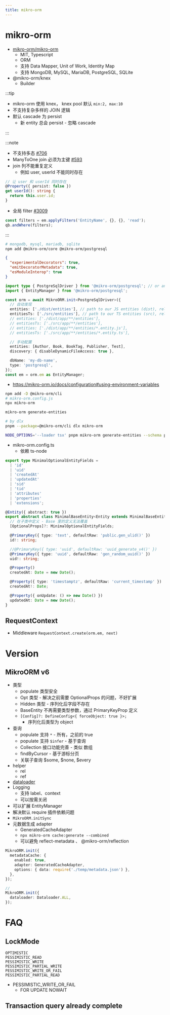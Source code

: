 ```yaml
---
title: mikro-orm
---
```


# mikro-orm

- [mikro-orm/mikro-orm](https://github.com/mikro-orm/mikro-orm)
  - MIT, Typescript
  - ORM
  - 支持 Data Mapper, Unit of Work, Identity Map
  - 支持 MongoDB, MySQL, MariaDB, PostgreSQL, SQLite
- @mikro-orm/knex
  - Builder

:::tip

- mikro-orm 使用 knex， knex pool 默认 `min:2, max:10`
- 不支持复杂多样的 JOIN 逻辑
- 默认 cascade 为 persist
  - 新 entity 总会 persist - 忽略 cascade

:::

:::note

- 不支持多态 [#706](https://github.com/mikro-orm/mikro-orm/issues/706)
- ManyToOne join 必须为主键 [#593](https://github.com/mikro-orm/mikro-orm/issues/593)
- join 列不能重复定义
  - 例如 user, userId 不能同时存在

```ts
// 让 user 和 userId 同时存在
@Property({ persist: false })
get userId(): string {
  return this.user.id;
}
```

- 全局 filter [#3009](https://github.com/mikro-orm/mikro-orm/issues/3009)

```ts
const filters = em.applyFilters('EntityName', {}, {}, 'read');
qb.andWhere(filters);
```

:::

```bash
# mongodb, mysql, mariadb, sqlite
npm add @mikro-orm/core @mikro-orm/postgresql
```

```json title="tsconfig.json"
{
  "experimentalDecorators": true,
  "emitDecoratorMetadata": true,
  "esModuleInterop": true
}
```

```ts
import type { PostgreSqlDriver } from '@mikro-orm/postgresql'; // or any other driver package
import { EntityManager } from '@mikro-orm/postgresql';

const orm = await MikroORM.init<PostgreSqlDriver>({
  // 自动发现
  entities: ['./dist/entities'], // path to our JS entities (dist), relative to `baseDir`
  entitiesTs: ['./src/entities'], // path to our TS entities (src), relative to `baseDir`
  // entities: ['./dist/app/**/entities'],
  // entitiesTs: ['./src/app/**/entities'],
  // entities: ['./dist/app/**/entities/*.entity.js'],
  // entitiesTs: ['./src/app/**/entities/*.entity.ts'],

  // 手动配置
  entities: [Author, Book, BookTag, Publisher, Test],
  discovery: { disableDynamicFileAccess: true },

  dbName: 'my-db-name',
  type: 'postgresql',
});
const em = orm.em as EntityManager;
```

- https://mikro-orm.io/docs/configuration#using-environment-variables

```bash
npm add -D @mikro-orm/cli
# mikro-orm.config.js
npx mikro-orm

mikro-orm generate-entities

# by dlx
pnpm --package=@mikro-orm/cli dlx mikro-orm

NODE_OPTIONS='--loader tsx' pnpm mikro-orm generate-entities --schema public -p ./src/server/db/entities/ -d
```

- mikro-orm.config.ts
  - 依赖 ts-node

```ts
export type MinimalOptionalEntityFields =
  | 'id'
  | 'uid'
  | 'createdAt'
  | 'updatedAt'
  | 'sid'
  | 'tid'
  | 'attributes'
  | 'properties'
  | 'extensions';

@Entity({ abstract: true })
export abstract class MinimalBaseEntity<Entity extends MinimalBaseEntity<any>> extends BaseEntity<Entity, 'id'> {
  // 在子类中定义 - Base 里的定义无法覆盖
  [OptionalProps]?: MinimalOptionalEntityFields;

  @PrimaryKey({ type: 'text', defaultRaw: 'public.gen_ulid()' })
  id!: string;

  //@PrimaryKey({ type: 'uuid', defaultRaw: 'uuid_generate_v4()' })
  @PrimaryKey({ type: 'uuid', defaultRaw: 'gen_random_uuid()' })
  uid!: string;

  @Property()
  createdAt: Date = new Date();

  @Property({ type: 'timestamptz', defaultRaw: 'current_timestamp' })
  createdAt!: Date;

  @Property({ onUpdate: () => new Date() })
  updatedAt: Date = new Date();
}
```

## RequestContext

- Middleware `RequestContext.create(orm.em, next)`

# Version

## MikroORM v6

- 类型
  - populate 类型安全
  - Opt 类型 - 解决之前需要 OptionalProps 的问题，不好扩展
  - Hidden 类型 - 序列化后字段不存在
  - BaseEntity 不再需要类型参数，通过 PrimaryKeyProp 定义
  - `[Config]?: DefineConfig<{ forceObject: true }>;`
    - 序列化后类型为 object
- 查询
  - populate 支持 `*` - 所有，之前的 true
  - populate 支持 `$infer` - 基于查询
  - Collection 接口功能完善 - 类似 数组
  - findByCursor - 基于游标分页
  - 关联子查询 $some, $none, $every
- helper
  - rel
  - ref
- [dataloader](https://mikro-orm.io/docs/dataloaders)
- Logging
  - 支持 label、context
  - 可以按需关闭
- 可以扩展 EntityManager
- 解决默认 require 插件依赖问题
- `MikroORM.initSync`
- 元数据生成 adapter
  - GeneratedCacheAdapter
  - `npx mikro-orm cache:generate --combined`
  - 可以避免 reflect-metadata 、 @mikro-orm/reflection

```ts
MikroORM.init({
  metadataCache: {
    enabled: true,
    adapter: GeneratedCacheAdapter,
    options: { data: require('./temp/metadata.json') },
  },
});

//
MikroORM.init({
  dataloader: Dataloader.ALL,
});
```

# FAQ

## LockMode

```
OPTIMISTIC
PESSIMISTIC_READ
PESSIMISTIC_WRITE
PESSIMISTIC_PARTIAL_WRITE
PESSIMISTIC_WRITE_OR_FAIL
PESSIMISTIC_PARTIAL_READ
```

- PESSIMISTIC_WRITE_OR_FAIL
  - FOR UPDATE NOWAIT

## Transaction query already complete
